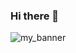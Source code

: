 ### Hi there 👋

![my_banner](https://user-images.githubusercontent.com/73663469/153781355-fbe0bd92-0643-42ef-b9a8-0c5dc6ccffaf.jpg)

<!--
**NatKendall/NatKendall** is a ✨ _special_ ✨ repository because its `README.md` (this file) appears on your GitHub profile.
![image](https://drive.google.com/file/d/1TLzOsP05pU5z0lOxhlYMN7XJY2Oz8vkM/view?usp=sharing)
Here are some ideas to get you started:

- 🔭 I’m currently working on ...
- 🌱 I’m currently learning ...
- 👯 I’m looking to collaborate on ...
- 🤔 I’m looking for help with ...
- 💬 Ask me about ...
- 📫 How to reach me: ...
- 😄 Pronouns: ...
- ⚡ Fun fact: ...
-->

